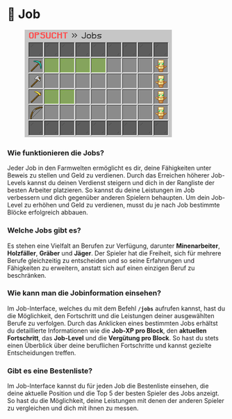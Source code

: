 # 💸 Job

<figure><img src="../.gitbook/assets/job-intro.png" alt=""><figcaption></figcaption></figure>

### Wie funktionieren die Jobs?

Jeder Job in den Farmwelten ermöglicht es dir, deine Fähigkeiten unter Beweis zu stellen und Geld zu verdienen. Durch das Erreichen höherer Job-Levels kannst du deinen Verdienst steigern und dich in der Rangliste der besten Arbeiter platzieren. So kannst du deine Leistungen im Job verbessern und dich gegenüber anderen Spielern behaupten. Um dein Job-Level zu erhöhen und Geld zu verdienen, musst du je nach Job bestimmte Blöcke erfolgreich abbauen.

### Welche Jobs gibt es?

Es stehen eine Vielfalt an Berufen zur Verfügung, darunter **Minenarbeiter**, **Holzfäller**, **Gräber** und **Jäger**. Der Spieler hat die Freiheit, sich für mehrere Berufe gleichzeitig zu entscheiden und so seine Erfahrungen und Fähigkeiten zu erweitern, anstatt sich auf einen einzigen Beruf zu beschränken.

### Wie kann man die Jobinformation einsehen?

Im Job-Interface, welches du mit dem Befehl **`/jobs`** aufrufen kannst, hast du die Möglichkeit, den Fortschritt und die Leistungen deiner ausgewählten Berufe zu verfolgen. Durch das Anklicken eines bestimmten Jobs erhältst du detaillierte Informationen wie die **Job-XP pro Block**, den **aktuellen Fortschritt**, das **Job-Level** und die **Vergütung pro Block**. So hast du stets einen Überblick über deine beruflichen Fortschritte und kannst gezielte Entscheidungen treffen.

### Gibt es eine Bestenliste?

Im Job-Interface kannst du für jeden Job die Bestenliste einsehen, die deine aktuelle Position und die Top 5 der besten Spieler des Jobs anzeigt. So hast du die Möglichkeit, deine Leistungen mit denen der anderen Spieler zu vergleichen und dich mit ihnen zu messen.
